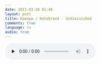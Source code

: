 ```yaml
---
date: 2011-03-26 01:40
layout: post
title: Каверы / Hatebreed - Undiminished
comments: true
language: ru
audio: true
---
```


<audio controls="control" preload="none" src="http://spiridonov.pro/audio/Hatebreed_Undiminished.mp3" type="audio/mp3">

Записал в drop-B, на полтона ниже, потому что стояли слишком толстые для
drop-C струны. Ритм играл на Edwards, соло - на KH-2. Даблтреков не делал - и
без того жирно получилось. Говорят, барабаны подкачали. Но мне всё равно до
сих пор эта запись нравится... Обычно я уже на следующее утро жалел о том, что
и как я записал прошлой ночью :)

